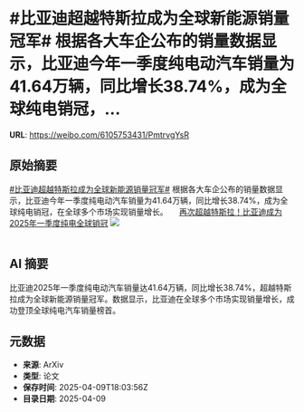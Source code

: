 # #比亚迪超越特斯拉成为全球新能源销量冠军# 根据各大车企公布的销量数据显示，比亚迪今年一季度纯电动汽车销量为41.64万辆，同比增长38.74%，成为全球纯电销冠，...

**URL**: https://weibo.com/6105753431/PmtrvgYsR

## 原始摘要

<a href="https://m.weibo.cn/search?containerid=231522type%3D1%26t%3D10%26q%3D%23%E6%AF%94%E4%BA%9A%E8%BF%AA%E8%B6%85%E8%B6%8A%E7%89%B9%E6%96%AF%E6%8B%89%E6%88%90%E4%B8%BA%E5%85%A8%E7%90%83%E6%96%B0%E8%83%BD%E6%BA%90%E9%94%80%E9%87%8F%E5%86%A0%E5%86%9B%23&amp;extparam=%23%E6%AF%94%E4%BA%9A%E8%BF%AA%E8%B6%85%E8%B6%8A%E7%89%B9%E6%96%AF%E6%8B%89%E6%88%90%E4%B8%BA%E5%85%A8%E7%90%83%E6%96%B0%E8%83%BD%E6%BA%90%E9%94%80%E9%87%8F%E5%86%A0%E5%86%9B%23" data-hide=""><span class="surl-text">#比亚迪超越特斯拉成为全球新能源销量冠军#</span></a> 根据各大车企公布的销量数据显示，比亚迪今年一季度纯电动汽车销量为41.64万辆，同比增长38.74%，成为全球纯电销冠，在全球多个市场实现销量增长。 <a href="https://weibo.com/ttarticle/p/show?id=2309405153563977318506" data-hide=""><span class="url-icon"><img style="width: 1rem;height: 1rem" src="https://h5.sinaimg.cn/upload/2015/09/25/3/timeline_card_small_article_default.png" referrerpolicy="no-referrer"></span><span class="surl-text">再次超越特斯拉！比亚迪成为2025年一季度纯电全球销冠</span></a> <img style="" src="https://tvax1.sinaimg.cn/large/006Fd7o3gy1i0anqu6ls4j30hs0a0jrx.jpg" referrerpolicy="no-referrer"><br><br>

## AI 摘要

比亚迪2025年一季度纯电动汽车销量达41.64万辆，同比增长38.74%，超越特斯拉成为全球新能源销量冠军。数据显示，比亚迪在全球多个市场实现销量增长，成功登顶全球纯电汽车销量榜首。

## 元数据

- **来源**: ArXiv
- **类型**: 论文
- **保存时间**: 2025-04-09T18:03:56Z
- **目录日期**: 2025-04-09
